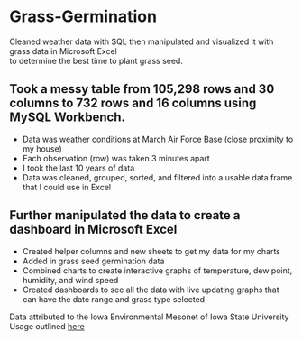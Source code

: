 # Grass-Germination
Cleaned weather data with SQL then manipulated and visualized it with grass data in Microsoft Excel  
to determine the best time to plant grass seed.  

## Took a messy table from 105,298 rows and 30 columns to 732 rows and 16 columns using MySQL Workbench.
  - Data was weather conditions at March Air Force Base (close proximity to my house)
  - Each observation (row) was taken 3 minutes apart
  - I took the last 10 years of data
  - Data was cleaned, grouped, sorted, and filtered into a usable data frame that I could use in Excel

## Further manipulated the data to create a dashboard in Microsoft Excel
  - Created helper columns and new sheets to get my data for my charts
  - Added in grass seed germination data
  - Combined charts to create interactive graphs of temperature, dew point, humidity, and wind speed
  - Created dashboards to see all the data with live updating graphs that can have the date range and grass type selected


Data attributed to the Iowa Environmental Mesonet of Iowa State University
Usage outlined [here](https://mesonet.agron.iastate.edu/disclaimer.php)
